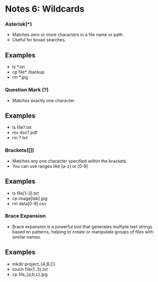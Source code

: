 # Notes 6: Wildcards

### Asterisk(*)
* Matches zero or more characters in a file name or path.
* Useful for broad searches.

## Examples
* ls *.txt
* cp file* /backup
* rm *.jpg

### Question Mark (?)
* Matches exactly one character.

## Examples
* ls file?.txt
* mv doc?.pdf
* rm ?.txt

### Brackets([])
* Matches any one character specified within the brackets.
* You can use ranges like [a-z] or [0-9]

## Examples
* ls file[1-3].txt
* cp image[lab].jpg
* rm data[0-9].csv

### Brace Expansion
* Brace expansion is a powerful tool that generates multiple text strings based on patterns, helping to create or manipulate groups of files with similar names.

## Examples
* mkdir project_{A,B,C}
* touch file{1..3}.txt
* cp file_{a,b,c}.jpg